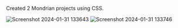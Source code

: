 Created 2 Mondrian projects using CSS.

![Screenshot 2024-01-31 133643](https://github.com/Maxmedcodes/Css-mondrain-project/assets/70708155/d13e2434-7721-4fb1-a1b5-69a9d9e21038)
![Screenshot 2024-01-31 133746](https://github.com/Maxmedcodes/Css-mondrain-project/assets/70708155/5937be71-a4ce-4767-bed8-435296be5a12)
